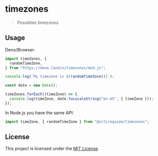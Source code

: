 # timezones

> Possibles timezones

## Usage

Deno/Browser:

```javascript
import timeZones, {
  randomTimeZone,
} from "https://deno.land/x/timezones/mod.js";

console.log(`My timezone is ${randomTimeZone()}`);

const date = new Date();

timeZones.forEach((timeZone) => {
  console.log(timeZone, date.toLocaleString("en-US", { timeZone }));
});
```

In Node.js you have the same API:

```js
import timeZone, { randomTimeZone } from "@ultirequiem/timezones";
```

## License

This project is licensed under the [MIT License](./LICENSE.md).
